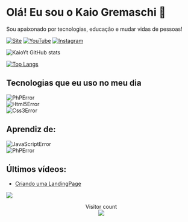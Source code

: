 # Olá! Eu sou o Kaio Gremaschi 👋
Sou apaixonado por tecnologias, educação e mudar vidas de pessoas!


[![Site](https://img.shields.io/website-up-down-green-red/http/monip.org.svg)](https://kaiogremaschi.cf)
[![YouTube](https://img.shields.io/badge/YouTube-FF0000?style=for-the-badge&logo=youtube&logoColor=white)](https://www.youtube.com/channel/UCDC5ud6OkknTRbVHKgg6-cw)
[![Instagram](https://img.shields.io/badge/Instagram-E4405F?style=for-the-badge&logo=instagram&logoColor=white)](https://instagram.com/kaiogsdesigner__?igshid=YmMyMTA2M2Y=)

![KaioYt GitHub stats](https://github-readme-stats.vercel.app/api?username=KaioYt&show_icons=true&theme=dracula)

[![Top Langs](https://github-readme-stats.vercel.app/api/top-langs/?username=KaioYt&layout=compact)](https://github.com/anuraghazra/github-readme-stats)

## Tecnologias que eu uso no meu dia

<div style="display: inline_block">
    <img align="center" src="https://img.shields.io/badge/Markdown-000000?style=for-the-badge&logo=markdown&logoColor=white" alt="PhPError">
</div>

<div style="display: inline_block">
    <img align="center" src="https://img.shields.io/badge/HTML5-E34F26?style=for-the-badge&logo=html5&logoColor=white" alt="Html5Error">
</div>

<div style="display: inline_block">
    <img align="center" src="https://img.shields.io/badge/CSS3-1572B6?style=for-the-badge&logo=css3&logoColor=white" alt="Css3Error">
</div>

## Aprendiz de:

<div style="display: inline_block">
    <img align="center" src="https://img.shields.io/badge/JavaScript-F7DF1E?style=for-the-badge&logo=javascript&logoColor=black" alt="JavaScriptError">
</div>

<div style="display: inline_block">
    <img align="center" src="https://img.shields.io/badge/PHP-777BB4?style=for-the-badge&logo=php&logoColor=white" alt="PhPError">
</div>

## Últimos vídeos:

- [Criando uma LandingPage](https://www.youtube.com/watch?v=ZuTCYSy5IPQ&t=55s)


![](https://media0.giphy.com/media/3otPorWLQJq5GmHRtu/giphy.gif)


<p align="center"> 
  Visitor count<br>
  <img src="https://profile-counter.glitch.me/insolitum/count.svg" />
</p>


